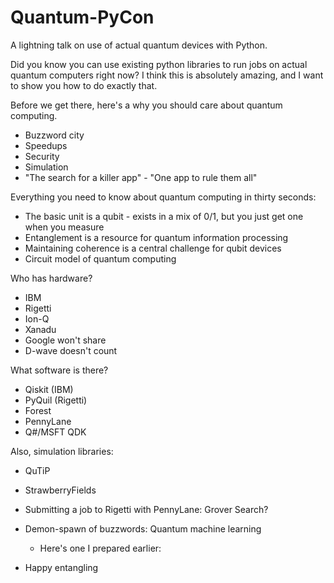 # Quantum-PyCon
A lightning talk on use of actual quantum devices with Python.

Did you know you can use existing python libraries to run jobs on actual quantum computers right now? I think this is absolutely amazing, and I want to show you how to do exactly that.

Before we get there, here's a why you should care about quantum computing.
* Buzzword city
* Speedups
* Security
* Simulation
* "The search for a killer app" - "One app to rule them all"

Everything you need to know about quantum computing in thirty seconds:
* The basic unit is a qubit - exists in a mix of 0/1, but you just get one when you measure
* Entanglement is a resource for quantum information processing
* Maintaining coherence is a central challenge for qubit devices
* Circuit model of quantum computing

Who has hardware?
* IBM
* Rigetti 
* Ion-Q
* Xanadu
* Google won't share
* D-wave doesn't count

What software is there?
* Qiskit (IBM)
* PyQuil (Rigetti)
* Forest
* PennyLane
* Q#/MSFT QDK

Also, simulation libraries:
* QuTiP
* StrawberryFields

* Submitting a job to Rigetti with PennyLane: Grover Search?

* Demon-spawn of buzzwords: Quantum machine learning
	* Here's one I prepared earlier: 

* Happy entangling
